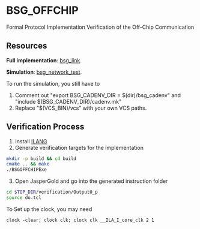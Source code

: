 # BSG_OFFCHIP
Formal Protocol Implementation Verification of the Off-Chip Communication

## Resources
**Full implementation**: [bsg_link](https://github.com/bespoke-silicon-group/basejump_stl/tree/master/bsg_link).

**Simulation**: [bsg_network_test](https://github.com/bespoke-silicon-group/basejump_stl/tree/master/testing/bsg_noc/bsg_wormhole_network).

To run the simulation, you still have to 
  1. Comment out "export BSG_CADENV_DIR = $(dir)/bsg_cadenv" and "include $(BSG_CADENV_DIR)/cadenv.mk"
  2. Replace "$(VCS_BIN)/vcs" with your own VCS paths.
  
## Verification Process
1. Install [ILANG](https://bo-yuan-huang.gitbook.io/ilang/)
2. Generate verification targets for the implementation
```bash
mkdir -p build && cd build
cmake .. && make
./BSGOFFCHIPExe
```
3. Open JasperGold and go into the generated instruction folder

```bash
cd $TOP_DIR/verification/Output0_p
source do.tcl
```
To Set up the clock, you may need
```
clock -clear; clock clk; clock clk __ILA_I_core_clk 2 1
```
